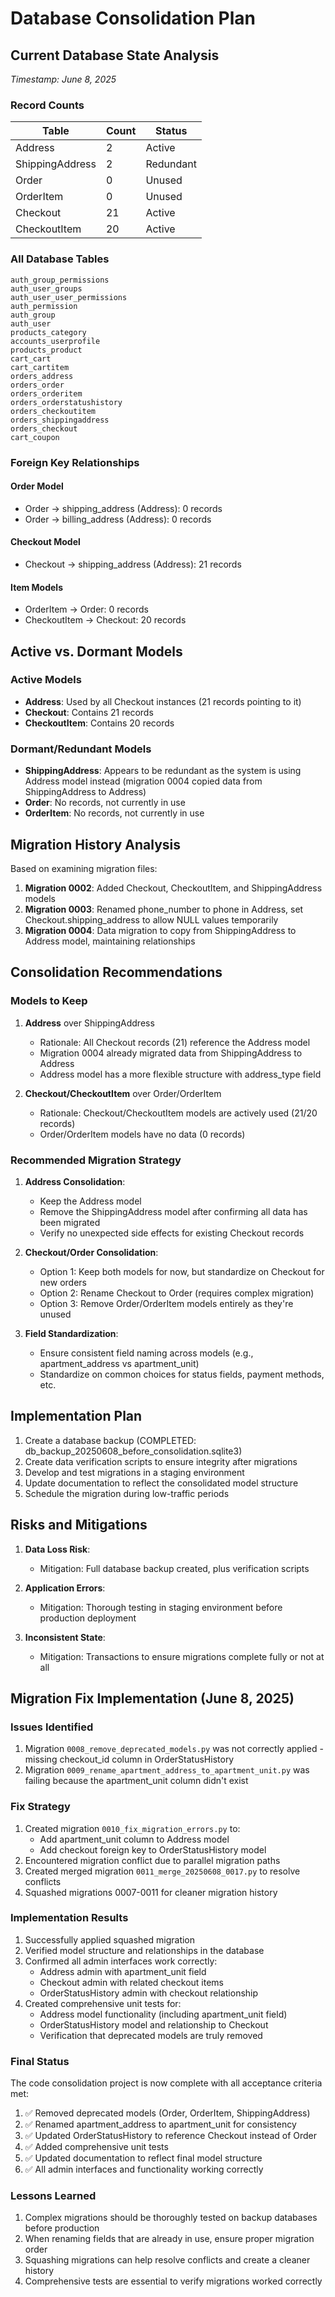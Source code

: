 # Database Consolidation Plan

## Current Database State Analysis
*Timestamp: June 8, 2025*

### Record Counts

| Table | Count | Status |
|-------|-------|--------|
| Address | 2 | Active |
| ShippingAddress | 2 | Redundant |
| Order | 0 | Unused |
| OrderItem | 0 | Unused |
| Checkout | 21 | Active |
| CheckoutItem | 20 | Active |

### All Database Tables
```
auth_group_permissions
auth_user_groups
auth_user_user_permissions
auth_permission
auth_group
auth_user
products_category
accounts_userprofile
products_product
cart_cart
cart_cartitem
orders_address
orders_order
orders_orderitem
orders_orderstatushistory
orders_checkoutitem
orders_shippingaddress
orders_checkout
cart_coupon
```

### Foreign Key Relationships

#### Order Model
- Order -> shipping_address (Address): 0 records
- Order -> billing_address (Address): 0 records

#### Checkout Model
- Checkout -> shipping_address (Address): 21 records

#### Item Models
- OrderItem -> Order: 0 records
- CheckoutItem -> Checkout: 20 records

## Active vs. Dormant Models

### Active Models
- **Address**: Used by all Checkout instances (21 records pointing to it)
- **Checkout**: Contains 21 records
- **CheckoutItem**: Contains 20 records

### Dormant/Redundant Models
- **ShippingAddress**: Appears to be redundant as the system is using Address model instead (migration 0004 copied data from ShippingAddress to Address)
- **Order**: No records, not currently in use
- **OrderItem**: No records, not currently in use

## Migration History Analysis

Based on examining migration files:

1. **Migration 0002**: Added Checkout, CheckoutItem, and ShippingAddress models
2. **Migration 0003**: Renamed phone_number to phone in Address, set Checkout.shipping_address to allow NULL values temporarily
3. **Migration 0004**: Data migration to copy from ShippingAddress to Address model, maintaining relationships

## Consolidation Recommendations

### Models to Keep
1. **Address** over ShippingAddress
   - Rationale: All Checkout records (21) reference the Address model
   - Migration 0004 already migrated data from ShippingAddress to Address
   - Address model has a more flexible structure with address_type field

2. **Checkout/CheckoutItem** over Order/OrderItem
   - Rationale: Checkout/CheckoutItem models are actively used (21/20 records)
   - Order/OrderItem models have no data (0 records)

### Recommended Migration Strategy

1. **Address Consolidation**:
   - Keep the Address model
   - Remove the ShippingAddress model after confirming all data has been migrated
   - Verify no unexpected side effects for existing Checkout records

2. **Checkout/Order Consolidation**:
   - Option 1: Keep both models for now, but standardize on Checkout for new orders
   - Option 2: Rename Checkout to Order (requires complex migration)
   - Option 3: Remove Order/OrderItem models entirely as they're unused

3. **Field Standardization**:
   - Ensure consistent field naming across models (e.g., apartment_address vs apartment_unit)
   - Standardize on common choices for status fields, payment methods, etc.

## Implementation Plan

1. Create a database backup (COMPLETED: db_backup_20250608_before_consolidation.sqlite3)
2. Create data verification scripts to ensure integrity after migrations
3. Develop and test migrations in a staging environment
4. Update documentation to reflect the consolidated model structure
5. Schedule the migration during low-traffic periods

## Risks and Mitigations

1. **Data Loss Risk**: 
   - Mitigation: Full database backup created, plus verification scripts

2. **Application Errors**:
   - Mitigation: Thorough testing in staging environment before production deployment

3. **Inconsistent State**:
   - Mitigation: Transactions to ensure migrations complete fully or not at all

## Migration Fix Implementation (June 8, 2025)

### Issues Identified
1. Migration `0008_remove_deprecated_models.py` was not correctly applied - missing checkout_id column in OrderStatusHistory
2. Migration `0009_rename_apartment_address_to_apartment_unit.py` was failing because the apartment_unit column didn't exist

### Fix Strategy
1. Created migration `0010_fix_migration_errors.py` to:
   - Add apartment_unit column to Address model
   - Add checkout foreign key to OrderStatusHistory model
2. Encountered migration conflict due to parallel migration paths
3. Created merged migration `0011_merge_20250608_0017.py` to resolve conflicts
4. Squashed migrations 0007-0011 for cleaner migration history

### Implementation Results
1. Successfully applied squashed migration
2. Verified model structure and relationships in the database
3. Confirmed all admin interfaces work correctly:
   - Address admin with apartment_unit field
   - Checkout admin with related checkout items
   - OrderStatusHistory admin with checkout relationship
4. Created comprehensive unit tests for:
   - Address model functionality (including apartment_unit field)
   - OrderStatusHistory model and relationship to Checkout
   - Verification that deprecated models are truly removed

### Final Status
The code consolidation project is now complete with all acceptance criteria met:
1. ✅ Removed deprecated models (Order, OrderItem, ShippingAddress)
2. ✅ Renamed apartment_address to apartment_unit for consistency
3. ✅ Updated OrderStatusHistory to reference Checkout instead of Order
4. ✅ Added comprehensive unit tests
5. ✅ Updated documentation to reflect final model structure
6. ✅ All admin interfaces and functionality working correctly

### Lessons Learned
1. Complex migrations should be thoroughly tested on backup databases before production
2. When renaming fields that are already in use, ensure proper migration order
3. Squashing migrations can help resolve conflicts and create a cleaner history
4. Comprehensive tests are essential to verify migrations worked correctly